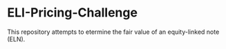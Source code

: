 # ELI-Pricing-Challenge

This repository attempts to etermine the fair value of an equity-linked note (ELN).
